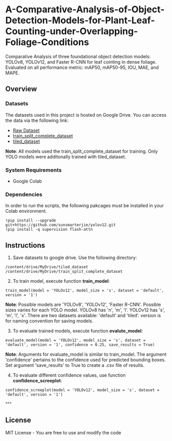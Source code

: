 # A-Comparative-Analysis-of-Object-Detection-Models-for-Plant-Leaf-Counting-under-Overlapping-Foliage-Conditions

Comparative Analysis of three foundational object detection models: YOLOv8, YOLOv12, and Faster R-CNN for leaf cointing in dense foliage. Evaluated on all performance metric: mAP50, mAP50-95, IOU, MAE, and MAPE.

## Overview



### Datasets
The datasets used in this project is hosted on Google Drive. You can access the data via the following link:
- [Raw Dataset](https://drive.google.com/drive/folders/1SqZVu7KqB2eOgOt82ETEhWRWwm2cNwmN?usp=sharing)
- [train_split_complete_dataset](https://drive.google.com/drive/folders/13MaM3n2fJA5EUR2EBFwm7Byr42MP6Ge3?usp=sharing)
- [tiled_dataset](https://drive.google.com/drive/folders/1tl77CQ1zjtLOq4uHEfYI4_9YmdYOTDJL?usp=sharing)

**Note**: All models used the train_split_complete_dataset for training. Only YOLO models were additonally trained with tiled_dataset. 


### System Requirements
* Google Colab

### Dependencies
In order to run the scripts, the following pakcages must be installed in your Colab environment.
```
!pip install --upgrade git+https://github.com/sunsmarterjie/yolov12.git
!pip install -q supervision flash-attn
```

## Instructions 

1. Save datasets to google drive. Use the following directory:
```
/content/drive/MyDrive/tiled_dataset
/content/drive/MyDrive/train_split_complete_dataset
```
2. To train model, execute function **train_model**:
```
train_model(model = 'YOLOv12', model_size = 's', dataset = 'default', version = '1')
```
**Note**: Possible models are 'YOLOv8', 'YOLOv12', 'Faster R-CNN'. Possible sizes varies for each YOLO model. YOLOv8 has 'n', 'm', 'l'. YOLOv12 has 's', 'm', 'l', 'x'. There are two datasets available: 'default' and 'tiled'. version is for naming convention for saving models.

3. To evaluate trained models, execute function **evalute_model**:
```
evaluate_model(model = 'YOLOv12', model_size = 's', dataset = 'default', version = '1', confidence = 0.25, save_results = True)
```
**Note**: Arguments for evaluate_model is similar to train_model. The argument 'confidence' pertains to the confidence used for predicted bounding boxes. Set argument 'save_results' to True to create a .csv file of results.

4. To evaluate different confidence values, use function **confidence_screeplot**:
```
confidence_screeplot(model = 'YOLOv12', model_size = 's', dataset = 'default', version = '1')
```
"""

## License
MIT License - You are free to use and modify the code
